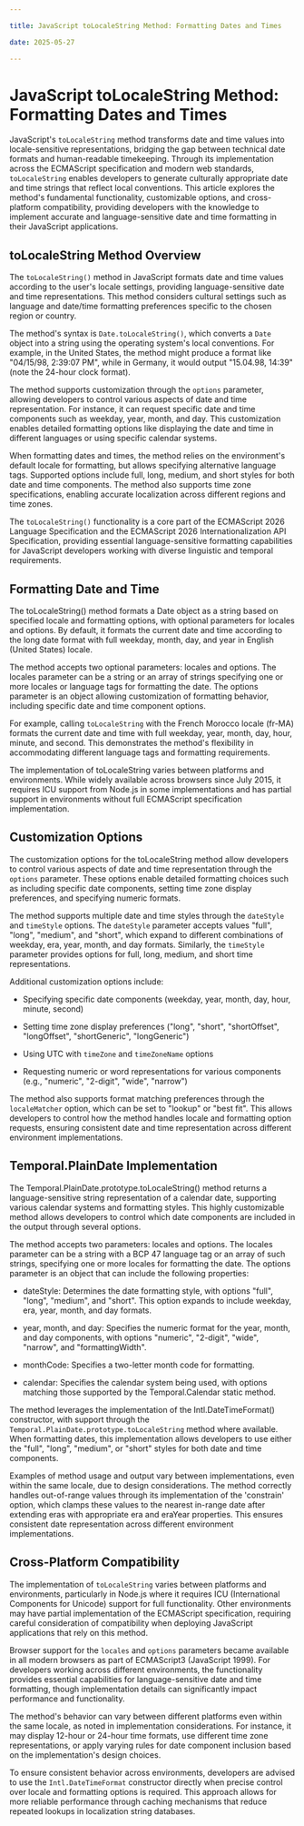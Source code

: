 ```yaml
---

title: JavaScript toLocaleString Method: Formatting Dates and Times

date: 2025-05-27

---
```



# JavaScript toLocaleString Method: Formatting Dates and Times

JavaScript's `toLocaleString` method transforms date and time values into locale-sensitive representations, bridging the gap between technical date formats and human-readable timekeeping. Through its implementation across the ECMAScript specification and modern web standards, `toLocaleString` enables developers to generate culturally appropriate date and time strings that reflect local conventions. This article explores the method's fundamental functionality, customizable options, and cross-platform compatibility, providing developers with the knowledge to implement accurate and language-sensitive date and time formatting in their JavaScript applications.


## toLocaleString Method Overview

The `toLocaleString()` method in JavaScript formats date and time values according to the user's locale settings, providing language-sensitive date and time representations. This method considers cultural settings such as language and date/time formatting preferences specific to the chosen region or country.

The method's syntax is `Date.toLocaleString()`, which converts a `Date` object into a string using the operating system's local conventions. For example, in the United States, the method might produce a format like "04/15/98, 2:39:07 PM", while in Germany, it would output "15.04.98, 14:39" (note the 24-hour clock format).

The method supports customization through the `options` parameter, allowing developers to control various aspects of date and time representation. For instance, it can request specific date and time components such as weekday, year, month, and day. This customization enables detailed formatting options like displaying the date and time in different languages or using specific calendar systems.

When formatting dates and times, the method relies on the environment's default locale for formatting, but allows specifying alternative language tags. Supported options include full, long, medium, and short styles for both date and time components. The method also supports time zone specifications, enabling accurate localization across different regions and time zones.

The `toLocaleString()` functionality is a core part of the ECMAScript 2026 Language Specification and the ECMAScript 2026 Internationalization API Specification, providing essential language-sensitive formatting capabilities for JavaScript developers working with diverse linguistic and temporal requirements.


## Formatting Date and Time

The toLocaleString() method formats a Date object as a string based on specified locale and formatting options, with optional parameters for locales and options. By default, it formats the current date and time according to the long date format with full weekday, month, day, and year in English (United States) locale.

The method accepts two optional parameters: locales and options. The locales parameter can be a string or an array of strings specifying one or more locales or language tags for formatting the date. The options parameter is an object allowing customization of formatting behavior, including specific date and time component options.

For example, calling `toLocaleString` with the French Morocco locale (fr-MA) formats the current date and time with full weekday, year, month, day, hour, minute, and second. This demonstrates the method's flexibility in accommodating different language tags and formatting requirements.

The implementation of toLocaleString varies between platforms and environments. While widely available across browsers since July 2015, it requires ICU support from Node.js in some implementations and has partial support in environments without full ECMAScript specification implementation.


## Customization Options

The customization options for the toLocaleString method allow developers to control various aspects of date and time representation through the `options` parameter. These options enable detailed formatting choices such as including specific date components, setting time zone display preferences, and specifying numeric formats.

The method supports multiple date and time styles through the `dateStyle` and `timeStyle` options. The `dateStyle` parameter accepts values "full", "long", "medium", and "short", which expand to different combinations of weekday, era, year, month, and day formats. Similarly, the `timeStyle` parameter provides options for full, long, medium, and short time representations.

Additional customization options include:

- Specifying specific date components (weekday, year, month, day, hour, minute, second)

- Setting time zone display preferences ("long", "short", "shortOffset", "longOffset", "shortGeneric", "longGeneric")

- Using UTC with `timeZone` and `timeZoneName` options

- Requesting numeric or word representations for various components (e.g., "numeric", "2-digit", "wide", "narrow")

The method also supports format matching preferences through the `localeMatcher` option, which can be set to "lookup" or "best fit". This allows developers to control how the method handles locale and formatting option requests, ensuring consistent date and time representation across different environment implementations.


## Temporal.PlainDate Implementation

The Temporal.PlainDate.prototype.toLocaleString() method returns a language-sensitive string representation of a calendar date, supporting various calendar systems and formatting styles. This highly customizable method allows developers to control which date components are included in the output through several options.

The method accepts two parameters: locales and options. The locales parameter can be a string with a BCP 47 language tag or an array of such strings, specifying one or more locales for formatting the date. The options parameter is an object that can include the following properties:

- dateStyle: Determines the date formatting style, with options "full", "long", "medium", and "short". This option expands to include weekday, era, year, month, and day formats.

- year, month, and day: Specifies the numeric format for the year, month, and day components, with options "numeric", "2-digit", "wide", "narrow", and "formattingWidth".

- monthCode: Specifies a two-letter month code for formatting.

- calendar: Specifies the calendar system being used, with options matching those supported by the Temporal.Calendar static method.

The method leverages the implementation of the Intl.DateTimeFormat() constructor, with support through the `Temporal.PlainDate.prototype.toLocaleString` method where available. When formatting dates, this implementation allows developers to use either the "full", "long", "medium", or "short" styles for both date and time components.

Examples of method usage and output vary between implementations, even within the same locale, due to design considerations. The method correctly handles out-of-range values through its implementation of the 'constrain' option, which clamps these values to the nearest in-range date after extending eras with appropriate era and eraYear properties. This ensures consistent date representation across different environment implementations.


## Cross-Platform Compatibility

The implementation of `toLocaleString` varies between platforms and environments, particularly in Node.js where it requires ICU (International Components for Unicode) support for full functionality. Other environments may have partial implementation of the ECMAScript specification, requiring careful consideration of compatibility when deploying JavaScript applications that rely on this method.

Browser support for the `locales` and `options` parameters became available in all modern browsers as part of ECMAScript3 (JavaScript 1999). For developers working across different environments, the functionality provides essential capabilities for language-sensitive date and time formatting, though implementation details can significantly impact performance and functionality.

The method's behavior can vary between different platforms even within the same locale, as noted in implementation considerations. For instance, it may display 12-hour or 24-hour time formats, use different time zone representations, or apply varying rules for date component inclusion based on the implementation's design choices.

To ensure consistent behavior across environments, developers are advised to use the `Intl.DateTimeFormat` constructor directly when precise control over locale and formatting options is required. This approach allows for more reliable performance through caching mechanisms that reduce repeated lookups in localization string databases.

